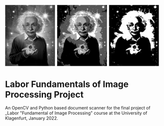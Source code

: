 <p align="center">
  <img src="https://github.com/alessandro-maccario/Labor_Fundamentals_of_Image_Processing_Project/blob/main/Einstein_Github_Labor_Fundamental_Processing_Image.png"/>
</p>


# Labor Fundamentals of Image Processing Project
An OpenCV and Python based document scanner for the final project of _Labor "Fundamental of Image Processing" course at the University of Klagenfurt, January 2022.
